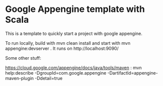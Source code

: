 Google Appengine template with Scala
====================================

This is a template to quickly start a project with google appengine.

To run locally, build with
mvn clean install
and start with
mvn appengine:devserver
. It runs on http://localhost:9090/

Some other stuff:

https://cloud.google.com/appengine/docs/java/tools/maven :
mvn help:describe -DgroupId=com.google.appengine -DartifactId=appengine-maven-plugin -Ddetail=true

